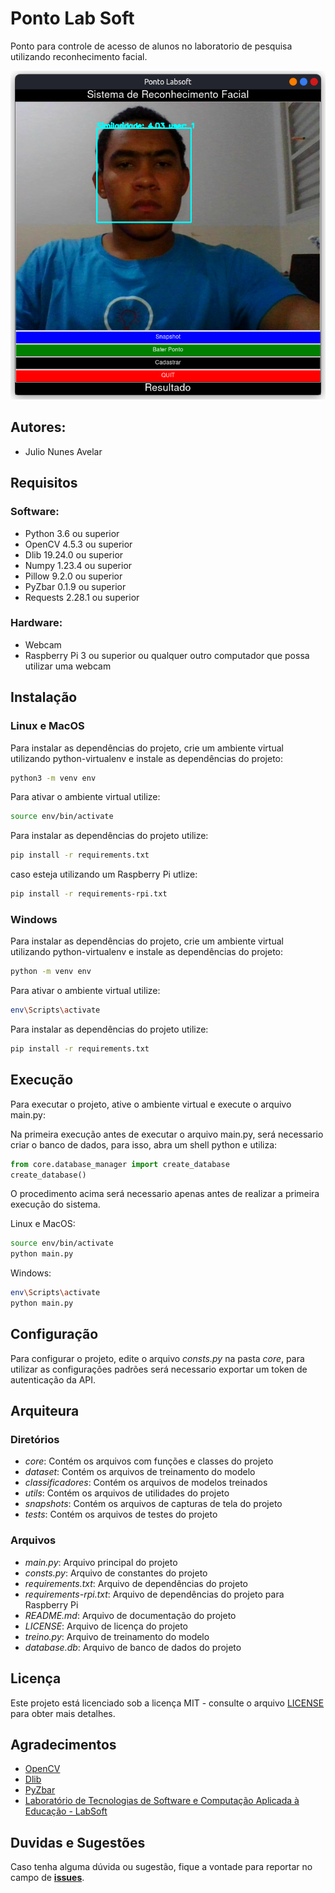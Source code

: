 # Ponto Lab Soft

Ponto para controle de acesso de alunos no laboratorio de pesquisa utilizando reconhecimento facial.

![Ponto Lab Soft](/test/print.png)

## Autores:

- Julio Nunes Avelar

## Requisitos

### Software:

- Python 3.6 ou superior
- OpenCV 4.5.3 ou superior
- Dlib 19.24.0 ou superior
- Numpy 1.23.4 ou superior
- Pillow 9.2.0 ou superior
- PyZbar 0.1.9 ou superior
- Requests 2.28.1 ou superior

### Hardware:

- Webcam
- Raspberry Pi 3 ou superior ou qualquer outro computador que possa utilizar uma webcam

## Instalação

### Linux e MacOS

Para instalar as dependências do projeto, crie um ambiente virtual utilizando python-virtualenv e instale as dependências do projeto:

```bash
python3 -m venv env
```

Para ativar o ambiente virtual utilize:

```bash
source env/bin/activate
```

Para instalar as dependências do projeto utilize:

```bash
pip install -r requirements.txt
```

caso esteja utilizando um Raspberry Pi utlize:

```bash
pip install -r requirements-rpi.txt
```

### Windows

Para instalar as dependências do projeto, crie um ambiente virtual utilizando python-virtualenv e instale as dependências do projeto:

```bash
python -m venv env
```

Para ativar o ambiente virtual utilize:

```bash
env\Scripts\activate
```

Para instalar as dependências do projeto utilize:

```bash
pip install -r requirements.txt
```

## Execução

Para executar o projeto, ative o ambiente virtual e execute o arquivo main.py:

Na primeira execução antes de executar o arquivo main.py, será necessario criar o banco de dados, para isso, abra um shell python e utiliza:

```python
from core.database_manager import create_database
create_database()
```

O procedimento acima será necessario apenas antes de realizar a primeira execução do sistema.

Linux e MacOS:
```bash
source env/bin/activate
python main.py
```
Windows:
```bash
env\Scripts\activate
python main.py
```

## Configuração

Para configurar o projeto, edite o arquivo *consts.py* na pasta *core*, para utilizar as configurações padrões será necessario exportar um token de autenticação da API.

## Arquiteura

### Diretórios

- *core*: Contém os arquivos com funções e classes do projeto
- *dataset*: Contém os arquivos de treinamento do modelo
- *classificadores*: Contém os arquivos de modelos treinados
- *utils*: Contém os arquivos de utilidades do projeto
- *snapshots*: Contém os arquivos de capturas de tela do projeto
- *tests*: Contém os arquivos de testes do projeto

### Arquivos

- *main.py*: Arquivo principal do projeto
- *consts.py*: Arquivo de constantes do projeto
- *requirements.txt*: Arquivo de dependências do projeto
- *requirements-rpi.txt*: Arquivo de dependências do projeto para Raspberry Pi
- *README.md*: Arquivo de documentação do projeto
- *LICENSE*: Arquivo de licença do projeto
- *treino.py*: Arquivo de treinamento do modelo
- *database.db*: Arquivo de banco de dados do projeto

## Licença

Este projeto está licenciado sob a licença MIT - consulte o arquivo [LICENSE](LICENSE) para obter mais detalhes.

## Agradecimentos

- [OpenCV](https://opencv.org/)
- [Dlib](http://dlib.net/)
- [PyZbar](https://github.com/NaturalHistoryMuseum/pyzbar/)
- [Laboratório de Tecnologias de Software e Computação Aplicada à Educação - LabSoft](http://labsoft.muz.ifsuldeminas.edu.br/)

## Duvidas e Sugestões

Caso tenha alguma dúvida ou sugestão, fique a vontade para reportar no campo de [**issues**](https://github.com/JN513/access-control-with-facial-recognition/issues).
